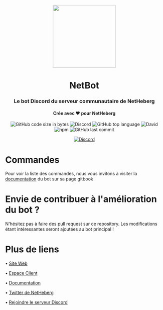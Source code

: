 <p align="center">
  <img width="200" src="https://net-bot.tk/assets/images/image015d35.png?v98892078540061">
</p>
<h1 align="center">NetBot</h1>
<h3 align="center">Le bot Discord du serveur communautaire de NetHeberg</h3>
<h4 align="center">Crée avec ❤️ pour NetHeberg</h4>
<p align="center">
  <img alt="GitHub code size in bytes" src="https://img.shields.io/github/languages/code-size/IceroDev/NetBot?style=for-the-badge"> <img alt="Discord" src="https://img.shields.io/discord/663370560696221698?label=Serveur%20Discord&style=for-the-badge"> <img alt="GitHub top language" src="https://img.shields.io/github/languages/top/IceroDev/NetBot?style=for-the-badge"> <img alt="David" src="https://img.shields.io/david/IceroDev/NetBot?style=for-the-badge"> <img alt="npm" src="https://img.shields.io/npm/v/discord.js?label=discord.js&style=for-the-badge"> <img alt="GitHub last commit" src="https://img.shields.io/github/last-commit/IceroDev/NetBot?style=for-the-badge">
</p>
<p align="center">
  <a href="https://discord.gg/BCbkE3a"><img src="https://discord.com/api/guilds/663370560696221698/embed.png?style=banner3" alt="Discord"></a>
 </p>

<h1>Commandes</h1>
Pour voir la liste des commandes, nous vous invitons à visiter la <a href="https://netbot.icero.xyz/">documentation</a> du bot sur sa page gitbook

<h1>Envie de contribuer à l'amélioration du bot ?</h1>
N'hésitez pas à faire des pull request sur ce repository. Les modifications étant intéressantes seront ajoutées au bot principal !

<h1>Plus de liens</h1>

• [Site Web](https://netheberg.fr/)

• [Espace Client](https://manager.netheberg.fr/)

• [Documentation](https://netbot.icero.xyz/)

• [Twitter de NetHeberg](https://twitter.com/NetHebergfr)

• [Rejoindre le serveur Discord](https://discord.gg/BCbkE3a)
